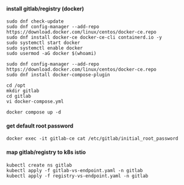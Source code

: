 #### install gitlab/registry (docker)
```
sudo dnf check-update
sudo dnf config-manager --add-repo https://download.docker.com/linux/centos/docker-ce.repo
sudo dnf install docker-ce docker-ce-cli containerd.io -y
sudo systemctl start docker
sudo systemctl enable docker
sudo usermod -aG docker $(whoami)

sudo dnf config-manager --add-repo https://download.docker.com/linux/centos/docker-ce.repo
sudo dnf install docker-compose-plugin

cd /opt
mkdir gitlab
cd gitlab
vi docker-compose.yml

docker compose up -d
```
#### get default root password
```
docker exec -it gitlab-ce cat /etc/gitlab/initial_root_password
```
#### map gitlab/registry to k8s istio
```
kubectl create ns gitlab
kubectl apply -f gitlab-vs-endpoint.yaml -n gitlab
kubectl apply -f registry-vs-endpoint.yaml -n gitlab
```